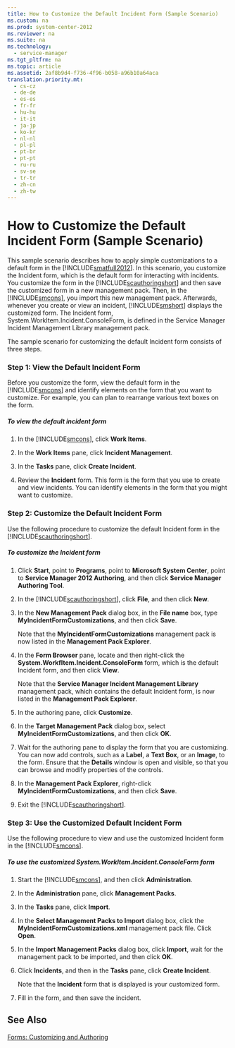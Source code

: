 ```yaml
---
title: How to Customize the Default Incident Form (Sample Scenario)
ms.custom: na
ms.prod: system-center-2012
ms.reviewer: na
ms.suite: na
ms.technology: 
  - service-manager
ms.tgt_pltfrm: na
ms.topic: article
ms.assetid: 2af8b9d4-f736-4f96-b058-a96b10a64aca
translation.priority.mt: 
  - cs-cz
  - de-de
  - es-es
  - fr-fr
  - hu-hu
  - it-it
  - ja-jp
  - ko-kr
  - nl-nl
  - pl-pl
  - pt-br
  - pt-pt
  - ru-ru
  - sv-se
  - tr-tr
  - zh-cn
  - zh-tw
---
```

# How to Customize the Default Incident Form (Sample Scenario)
This sample scenario describes how to apply simple customizations to a default form in the [!INCLUDE[smatfull2012](../../../sm/manage/author/includes/smatfull2012_md.md)]. In this scenario, you customize the Incident form, which is the default form for interacting with incidents. You customize the form in the [!INCLUDE[scauthoringshort](../../../sm/manage/author/includes/scauthoringshort_md.md)] and then save the customized form in a new management pack. Then, in the [!INCLUDE[smcons](../../../sm/deploy/deploy-guide/includes/smcons_md.md)], you import this new management pack. Afterwards, whenever you create or view an incident, [!INCLUDE[smshort](../../../sm/deploy/deploy-guide/includes/smshort_md.md)] displays the customized form. The Incident form, System.WorkItem.Incident.ConsoleForm, is defined in the Service Manager Incident Management Library management pack.  
  
 The sample scenario for customizing the default Incident form consists of three steps.  
  
### Step 1: View the Default Incident Form  
 Before you customize the form, view the default form in the [!INCLUDE[smcons](../../../sm/deploy/deploy-guide/includes/smcons_md.md)] and identify elements on the form that you want to customize. For example, you can plan to rearrange various text boxes on the form.  
  
##### To view the default incident form  
  
1.  In the [!INCLUDE[smcons](../../../sm/deploy/deploy-guide/includes/smcons_md.md)], click **Work Items**.  
  
2.  In the **Work Items** pane, click **Incident Management**.  
  
3.  In the **Tasks** pane, click **Create Incident**.  
  
4.  Review the **Incident** form. This form is the form that you use to create and view incidents. You can identify elements in the form that you might want to customize.  
  
### Step 2: Customize the Default Incident Form  
 Use the following procedure to customize the default Incident form in the [!INCLUDE[scauthoringshort](../../../sm/manage/author/includes/scauthoringshort_md.md)].  
  
##### To customize the Incident form  
  
1.  Click **Start**, point to **Programs**, point to **Microsoft System Center**, point to **Service Manager 2012 Authoring**, and then click **Service Manager Authoring Tool**.  
  
2.  In the [!INCLUDE[scauthoringshort](../../../sm/manage/author/includes/scauthoringshort_md.md)], click **File**, and then click **New**.  
  
3.  In the **New Management Pack** dialog box, in the **File name** box, type **MyIncidentFormCustomizations**, and then click **Save**.  
  
     Note that the **MyIncidentFormCustomizations** management pack is now listed in the **Management Pack Explorer**.  
  
4.  In the **Form Browser** pane, locate and then right\-click the **System.WorkfItem.Incident.ConsoleForm** form, which is the default Incident form, and then click **View**.  
  
     Note that the **Service Manager Incident Management Library** management pack, which contains the default Incident form, is now listed in the **Management Pack Explorer**.  
  
5.  In the authoring pane, click **Customize**.  
  
6.  In the **Target Management Pack** dialog box, select **MyIncidentFormCustomizations**, and then click **OK**.  
  
7.  Wait for the authoring pane to display the form that you are customizing. You can now add controls, such as a **Label**, a **Text Box**, or an **Image**, to the form. Ensure that the **Details** window is open and visible, so that you can browse and modify properties of the controls.  
  
8.  In the **Management Pack Explorer**, right\-click **MyIncidentFormCustomizations**, and then click **Save**.  
  
9. Exit the [!INCLUDE[scauthoringshort](../../../sm/manage/author/includes/scauthoringshort_md.md)].  
  
### Step 3: Use the Customized Default Incident Form  
 Use the following procedure to view and use the customized Incident form in the [!INCLUDE[smcons](../../../sm/deploy/deploy-guide/includes/smcons_md.md)].  
  
##### To use the customized System.WorkItem.Incident.ConsoleForm form  
  
1.  Start the [!INCLUDE[smcons](../../../sm/deploy/deploy-guide/includes/smcons_md.md)], and then click **Administration**.  
  
2.  In the **Administration** pane, click **Management Packs**.  
  
3.  In the **Tasks** pane, click **Import**.  
  
4.  In the **Select Management Packs to Import** dialog box, click the **MyIncidentFormCustomizations.xml** management pack file. Click **Open**.  
  
5.  In the **Import Management Packs** dialog box, click **Import**, wait for the management pack to be imported, and then click **OK**.  
  
6.  Click **Incidents**, and then in the **Tasks** pane, click **Create Incident**.  
  
     Note that the **Incident** form that is displayed is your customized form.  
  
7.  Fill in the form, and then save the incident.  
  
## See Also  
 [Forms: Customizing and Authoring](../Topic/Forms:%20Customizing%20and%20Authoring.md)